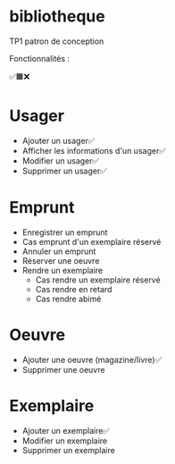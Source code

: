 # bibliotheque
TP1 patron de conception


Fonctionnalités :

✅🟧❌

# Usager
- Ajouter un usager✅
- Afficher les informations d'un usager✅
- Modifier un usager✅
- Supprimer un usager✅

# Emprunt
- Enregistrer un emprunt
- Cas emprunt d'un exemplaire réservé
- Annuler un emprunt
- Réserver une oeuvre
- Rendre un exemplaire
  - Cas rendre un exemplaire réservé
  - Cas rendre en retard
  - Cas rendre abimé

# Oeuvre
- Ajouter une oeuvre (magazine/livre)✅
- Supprimer une oeuvre

# Exemplaire
- Ajouter un exemplaire✅
- Modifier un exemplaire
- Supprimer un exemplaire
